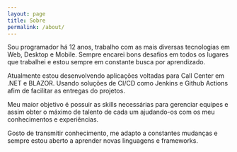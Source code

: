 ```yaml
---
layout: page
title: Sobre
permalink: /about/
---
```


Sou programador há 12 anos, trabalho com as mais diversas tecnologias em Web, Desktop e Mobile. Sempre encarei bons desafios em todos os lugares que trabalhei e estou sempre em constante busca por aprendizado.

Atualmente estou desenvolvendo aplicações voltadas para Call Center em .NET e BLAZOR. Usando soluções de CI/CD como Jenkins e Github Actions afim de facilitar as entregas do projetos.

Meu maior objetivo é possuir as skills necessárias para gerenciar equipes e assim obter o máximo de talento de cada um ajudando-os com os meu conhecimentos e experiências.

Gosto de transmitir conhecimento, me adapto a constantes mudanças e sempre estou aberto a aprender novas linguagens e frameworks.